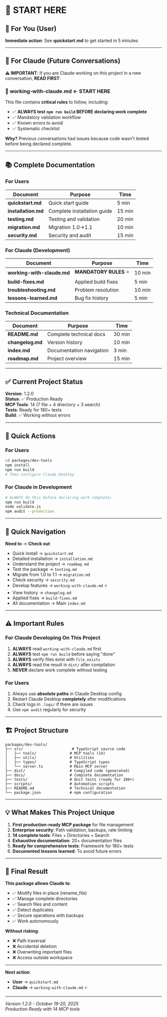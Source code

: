 # 🎯 START HERE

## 👤 For You (User)

**Immediate action**: See **quickstart.md** to get started in 5 minutes

---

## 🤖 For Claude (Future Conversations)

**⚠️ IMPORTANT**: If you are Claude working on this project in a new conversation, **READ FIRST**:

### 📖 **working-with-claude.md** ← START HERE

This file contains **critical rules** to follow, including:
- ✅ **ALWAYS test `npm run build` BEFORE declaring work complete**
- ✅ Mandatory validation workflow
- ✅ Known errors to avoid
- ✅ Systematic checklist

**Why?** Previous conversations had issues because code wasn't tested before being declared complete.

---

## 📚 Complete Documentation

### For Users
| Document | Purpose | Time |
|----------|---------|------|
| **quickstart.md** | Quick start guide | 5 min |
| **installation.md** | Complete installation guide | 15 min |
| **testing.md** | Testing and validation | 20 min |
| **migration.md** | Migration 1.0→1.1 | 10 min |
| **security.md** | Security and audit | 15 min |

### For Claude (Development)
| Document | Purpose | Time |
|----------|---------|------|
| **working-with-claude.md** | **MANDATORY RULES** ⭐ | 10 min |
| **build-fixes.md** | Applied build fixes | 5 min |
| **troubleshooting.md** | Problem resolution | 10 min |
| **lessons-learned.md** | Bug fix history | 5 min |

### Technical Documentation
| Document | Purpose | Time |
|----------|---------|------|
| **README.md** | Complete technical docs | 30 min |
| **changelog.md** | Version history | 10 min |
| **index.md** | Documentation navigation | 3 min |
| **roadmap.md** | Project overview | 15 min |

---

## ✅ Current Project Status

**Version**: 1.2.0  
**Status**: ✅ Production Ready  
**MCP Tools**: 14 (7 file + 4 directory + 3 search)  
**Tests**: Ready for 180+ tests  
**Build**: ✅ Working without errors

---

## 🚀 Quick Actions

### For Users
```bash
cd packages/dev-tools
npm install
npm run build
# Then configure Claude Desktop
```

### For Claude in Development
```bash
# ALWAYS do this before declaring work complete:
npm run build
node validate.js
npm audit --production
```

---

## 🎯 Quick Navigation

**Need to** → **Check out**

- Quick install → `quickstart.md`
- Detailed installation → `installation.md`
- Understand the project → `roadmap.md`
- Test the package → `testing.md`
- Migrate from 1.0 to 1.1 → `migration.md`
- Check security → `security.md`
- Develop features → `working-with-claude.md` ⭐
- View history → `changelog.md`
- Applied fixes → `build-fixes.md`
- All documentation → Main `index.md`

---

## ⚠️ Important Rules

### For Claude Developing On This Project

1. **ALWAYS** read `working-with-claude.md` first
2. **ALWAYS** test `npm run build` before saying "done"
3. **ALWAYS** verify files exist with `file_exists`
4. **ALWAYS** read the result in `dist/` after compilation
5. **NEVER** declare work complete without testing

### For Users

1. Always use **absolute paths** in Claude Desktop config
2. Restart Claude Desktop **completely** after modifications
3. Check logs in `.logs/` if there are issues
4. Use `npm audit` regularly for security

---

## 🏗️ Project Structure

```
packages/dev-tools/
├── src/                      # TypeScript source code
│   ├── tools/               # MCP tools (14)
│   ├── utils/               # Utilities
│   ├── types/               # TypeScript types
│   └── server.ts            # Main MCP server
├── dist/                    # Compiled code (generated)
├── docs/                    # Complete documentation
├── tests/                   # Unit tests (ready for 180+)
├── scripts/                 # Automation scripts
├── README.md                # Technical documentation
└── package.json             # npm configuration
```

---

## 💡 What Makes This Project Unique

1. **First production-ready MCP package** for file management
2. **Enterprise security**: Path validation, backups, rate limiting
3. **14 complete tools**: Files + Directories + Search
4. **Exhaustive documentation**: 20+ documentation files
5. **Ready for comprehensive tests**: Framework for 180+ tests
6. **Documented lessons learned**: To avoid future errors

---

## 🎉 Final Result

**This package allows Claude to**:
- ✅ Modify files in place (rename_file)
- ✅ Manage complete directories
- ✅ Search files and content
- ✅ Detect duplicates
- ✅ Secure operations with backups
- ✅ Work autonomously

**Without risking**:
- ❌ Path traversal
- ❌ Accidental deletion
- ❌ Overwriting important files
- ❌ Access outside workspace

---

**Next action**: 
- **User** → `quickstart.md`
- **Claude** → `working-with-claude.md` ⭐

---

*Version 1.2.0 - October 19-20, 2025*  
*Production Ready with 14 MCP tools*
